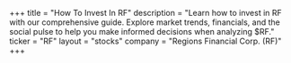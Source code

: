 +++
title = "How To Invest In RF"
description = "Learn how to invest in RF with our comprehensive guide. Explore market trends, financials, and the social pulse to help you make informed decisions when analyzing $RF."
ticker = "RF"
layout = "stocks"
company = "Regions Financial Corp. (RF)"
+++


